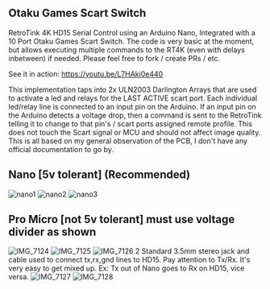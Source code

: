 ## Otaku Games Scart Switch


RetroTink 4K HD15 Serial Control using an Arduino Nano, Integrated with a 10 Port Otaku Games Scart Switch. The code is very basic at the moment, but allows executing multiple commands to the RT4K (even with delays inbetween) if needed. Please feel free to fork / create PRs / etc. 

See it in action: https://youtu.be/L7HAki0e440

This implementation taps into 2x ULN2003 Darlington Arrays that are used to activate a led and relays for the LAST ACTIVE scart port. Each individual led/relay line is connected to an input pin on the Arduino. If an input pin on the Arduino detects a voltage drop, then a command is sent to the RetroTink telling it to change to that pin's / scart ports assigned remote profile. This does not touch the Scart signal or MCU and should not affect image quality. This is all based on my general observation of the PCB, I don't have any official documentation to go by. 



## Nano [5v tolerant] (Recommended)
![nano1](https://github.com/user-attachments/assets/9f876e67-234e-41ba-a159-b656da90db71)
![nano2](https://github.com/user-attachments/assets/5dbc1f2d-29f7-4366-87cd-094020f40539)
![nano3](https://github.com/user-attachments/assets/f8a9ece3-6345-4fc6-aa8f-c3bf7cd51a53)

## Pro Micro [not 5v tolerant] must use voltage divider as shown
![IMG_7124](https://github.com/user-attachments/assets/133d5b34-9a24-4d79-8ec8-e0fd2d12612a)
![IMG_7125](https://github.com/user-attachments/assets/cb80afc6-6046-4799-8f1e-254dff0abf41)
![IMG_7126 2](https://github.com/user-attachments/assets/e4909073-4bfe-493b-b2da-54f2a3deb295)
Standard 3.5mm stereo jack and cable used to connect tx,rx,gnd lines to HD15. Pay attention to Tx/Rx. It's very easy to get mixed up. Ex: Tx out of Nano goes to Rx on HD15, vice versa.
![IMG_7127](https://github.com/user-attachments/assets/cab39bfc-166b-4c0b-815d-2e5f10645496)
![IMG_7128](https://github.com/user-attachments/assets/fbd2362e-8122-4716-ba14-3989fca82af9)
